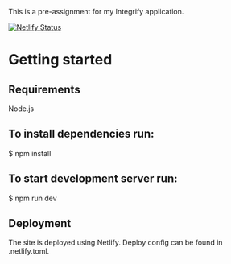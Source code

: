 
This is a pre-assignment for my Integrify application.

[![Netlify Status](https://api.netlify.com/api/v1/badges/190a60ec-6668-4b70-9f24-0508d4d566d3/deploy-status)](https://app.netlify.com/sites/relaxed-carson-e4527d/deploys)


# Getting started

## Requirements
Node.js

## To install dependencies run:
$ npm install

## To start development server run:
$ npm run dev


## Deployment
The site is deployed using Netlify. Deploy config can be found in .netlify.toml.

